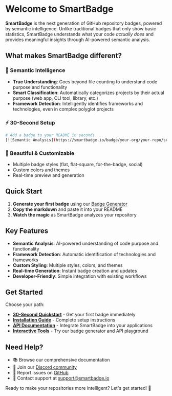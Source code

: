 # Welcome to SmartBadge

**SmartBadge** is the next generation of GitHub repository badges, powered by semantic intelligence. Unlike traditional badges that only show basic statistics, SmartBadge understands what your code *actually does* and provides meaningful insights through AI-powered semantic analysis.

## What makes SmartBadge different?

### 🧠 Semantic Intelligence
- **True Understanding**: Goes beyond file counting to understand code purpose and functionality
- **Smart Classification**: Automatically categorizes projects by their actual purpose (web app, CLI tool, library, etc.)
- **Framework Detection**: Intelligently identifies frameworks and technologies, even in complex polyglot projects

### ⚡ 30-Second Setup
```bash
# Add a badge to your README in seconds
[![Semantic Analysis](https://smartbadge.io/badge/your-org/your-repo/semantic.svg)](https://smartbadge.io)
```

### 🎨 Beautiful & Customizable
- Multiple badge styles (flat, flat-square, for-the-badge, social)
- Custom colors and themes
- Real-time preview and generation

## Quick Start

1. **Generate your first badge** using our [Badge Generator](./interactive/badge-generator)
2. **Copy the markdown** and paste it into your README
3. **Watch the magic** as SmartBadge analyzes your repository

## Key Features

- **Semantic Analysis**: AI-powered understanding of code purpose and functionality
- **Framework Detection**: Automatic identification of technologies and frameworks
- **Custom Styling**: Multiple styles, colors, and themes
- **Real-time Generation**: Instant badge creation and updates
- **Developer-Friendly**: Simple integration with existing workflows

## Get Started

Choose your path:

- **[30-Second Quickstart](./getting-started/quickstart)** - Get your first badge immediately
- **[Installation Guide](./getting-started/installation)** - Complete setup instructions
- **[API Documentation](./api/overview)** - Integrate SmartBadge into your applications
- **[Interactive Tools](./interactive/badge-generator)** - Try our badge generator and API playground

## Need Help?

- 📚 Browse our comprehensive documentation
- 💬 Join our [Discord community](https://discord.gg/smartbadge)
- 🐛 Report issues on [GitHub](https://github.com/amiable-dev/smart-badge/issues)
- 📧 Contact support at support@smartbadge.io

Ready to make your repositories more intelligent? Let's get started! 🚀